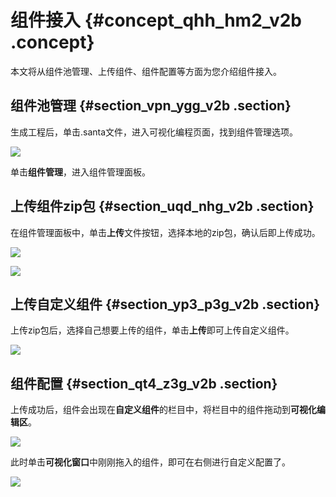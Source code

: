 # 组件接入 {#concept_qhh_hm2_v2b .concept}

本文将从组件池管理、上传组件、组件配置等方面为您介绍组件接入。

## 组件池管理 {#section_vpn_ygg_v2b .section}

生成工程后，单击.santa文件，进入可视化编程页面，找到组件管理选项。

![](http://static-aliyun-doc.oss-cn-hangzhou.aliyuncs.com/assets/img/17734/15414693139632_zh-CN.png)

单击**组件管理**，进入组件管理面板。

## 上传组件zip包 {#section_uqd_nhg_v2b .section}

在组件管理面板中，单击**上传**文件按钮，选择本地的zip包，确认后即上传成功。

![](http://static-aliyun-doc.oss-cn-hangzhou.aliyuncs.com/assets/img/17734/15414693139633_zh-CN.png)

![](http://static-aliyun-doc.oss-cn-hangzhou.aliyuncs.com/assets/img/17734/15414693139634_zh-CN.png)

## 上传自定义组件 {#section_yp3_p3g_v2b .section}

上传zip包后，选择自己想要上传的组件，单击**上传**即可上传自定义组件。

![](http://static-aliyun-doc.oss-cn-hangzhou.aliyuncs.com/assets/img/17734/15414693139635_zh-CN.png)

## 组件配置 {#section_qt4_z3g_v2b .section}

上传成功后，组件会出现在**自定义组件**的栏目中，将栏目中的组件拖动到**可视化编辑区**。

![](http://static-aliyun-doc.oss-cn-hangzhou.aliyuncs.com/assets/img/17734/15414693139636_zh-CN.png)

此时单击**可视化窗口**中刚刚拖入的组件，即可在右侧进行自定义配置了。

![](http://static-aliyun-doc.oss-cn-hangzhou.aliyuncs.com/assets/img/17734/15414693139637_zh-CN.png)

